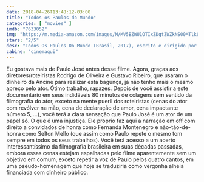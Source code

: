```yaml
---
date: 2018-04-26T13:48:12-03:00
title: "Todos os Paulos do Mundo"
categories: [ "movies" ]
imdb: "7633052"
img: "https://m.media-amazon.com/images/M/MV5BZWU1OTIxZDgtZWZkNS00MTlkLTgwNWEtMmYwMTM1YmM4ZjU4XkEyXkFqcGdeQXVyODIzMjAwNjY@._V1_SY150_CR1,0,101,150_.jpg"
stars: "2/5"
desc: "Todos Os Paulos Do Mundo (Brasil, 2017), escrito e dirigido por Rodrigo de Oliveira, Gustavo Ribeiro, com Paulo José, Selton Mello, Joana Fomm, Fernanda Montenegro."
cabine: "cinemaqui"
---
```

Eu gostava mais de Paulo José antes desse filme. Agora, graças aos diretores/roteiristas Rodrigo de Oliveira e Gustavo Ribeiro, que usaram o dinheiro da Ancine para realizar esta bagunça, já não tenho mais o mesmo apreço pelo ator. Ótimo trabalho, rapazes. Depois de você assistir a este documentário em seus indidáveis 80 minutos de colagens sem sentido da filmografia do ator, exceto na mente pueril dos roteiristas (cenas do ator com revólver na mão, cena de declaração de amor, cena impactante número 5, ...), você terá a clara sensação que Paulo José é um ator de um papel só. O que é uma injustiça. Ele próprio faz aqui a narração em off com direito a convidados de honra como Fernanda Montenegro e não-tão-de-honra como Selton Mello (que assim como Paulo repete o mesmo tom sempre em todos os seus trabalhos). Você terá acesso a um acerto interessantíssimo da filmografia brasileira em suas décadas passadas, embora essas cenas estejam espalhadas pelo filme aparentemente sem um objetivo em comum, exceto repetir a voz de Paulo pelos quatro cantos, em uma pseudo-homenagem que hoje se traduziria como vergonha alheia financiada com dinheiro público.
